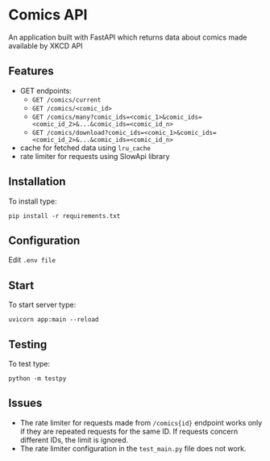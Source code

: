 # Comics API

An application built with FastAPI which returns data about comics made available by XKCD API  

## Features  

- GET endpoints:  
  - `GET /comics/current`  
  - `GET /comics/<comic_id>`  
  - `GET /comics/many?comic_ids=<comic_1>&comic_ids=<comic_id_2>&...&comic_ids=<comic_id_n>`  
  - `GET /comics/download?comic_ids=<comic_1>&comic_ids=<comic_id_2>&...&comic_ids=<comic_id_n>`  
- cache for fetched data  using `lru_cache`
- rate limiter for requests using SlowApi library

## Installation  

To install type:  

    pip install -r requirements.txt  

## Configuration  

Edit `.env file`

## Start  

To start server type:  

    uvicorn app:main --reload  

## Testing  

To test type:  

    python -m testpy  
        
## Issues  

- The rate limiter for requests made from `/comics{id}` endpoint works only if they are repeated requests for the same ID. If requests concern different IDs, the limit is ignored.  
- The rate limiter configuration in the `test_main.py` file does not work. 
